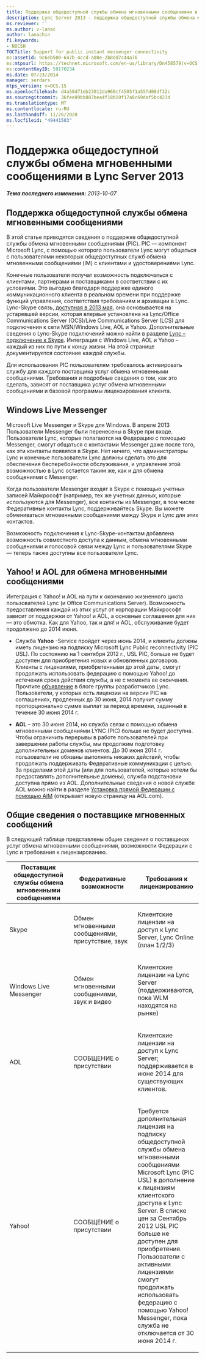```yaml
---
title: Поддержка общедоступной службы обмена мгновенными сообщениями в Lync Server 2013
description: Lync Server 2013 — поддержка общедоступной службы обмена мгновенными сообщениями.
ms.reviewer: ''
ms.author: v-lanac
author: lanachin
f1.keywords:
- NOCSH
TOCTitle: Support for public instant messenger connectivity
ms:assetid: 9c6eb500-647b-4ccd-a00e-2b8dd7c44a76
ms:mtpsurl: https://technet.microsoft.com/en-us/library/Dn458579(v=OCS.15)
ms:contentKeyID: 59170234
ms.date: 07/23/2014
manager: serdars
mtps_version: v=OCS.15
ms.openlocfilehash: d4a58d71eb23012da960cf4505f1a55fd08df32c
ms.sourcegitcommit: 36fee89bb887bea4f18b19f17a8c69daf5bc423d
ms.translationtype: MT
ms.contentlocale: ru-RU
ms.lasthandoff: 11/26/2020
ms.locfileid: "49441503"
---
```

# <a name="support-for-public-instant-messenger-connectivity-in-lync-server-2013"></a>Поддержка общедоступной службы обмена мгновенными сообщениями в Lync Server 2013

<div data-xmlns="http://www.w3.org/1999/xhtml">

<div class="topic" data-xmlns="http://www.w3.org/1999/xhtml" data-msxsl="urn:schemas-microsoft-com:xslt" data-cs="https://msdn.microsoft.com/">

<div data-asp="https://msdn2.microsoft.com/asp">



</div>

<div id="mainSection">

<div id="mainBody">

<span> </span>

_**Тема последнего изменения:** 2013-10-07_

<div>

## <a name="support-for-public-instant-messenger-connectivity"></a>Поддержка общедоступной службы обмена мгновенными сообщениями

В этой статье приводятся сведения о поддержке общедоступной службы обмена мгновенными сообщениями (PIC). PIC — компонент Microsoft Lync, с помощью которого пользователи Lync могут общаться с пользователями некоторых общедоступных служб обмена мгновенными сообщениями (IM) с клиентами и удостоверениями Lync.

Конечные пользователи получат возможность подключаться с клиентами, партнерами и поставщиками в соответствии с их условиями. Это выгодно благодаря поддержке единого коммуникационного клиента в реальном времени при поддержке функций управления, соответствия требованиям и архивации в Lync. Lync-Skype связь, [доступная в 2013 мая](https://blogs.technet.com/b/lync/archive/2013/05/23/lync-skype-connectivity-available-today.aspx), она основывается на устаревшей версии, которая впервые установлена на Lync/Office Communications Server (OCS)/Live Communications Server (LCS) для подключения к сети MSN/Windows Live, AOL и Yahoo.  Дополнительные сведения о Lync-Skype подключений можно найти в разделе [Lync – подключение к Skype](https://office.microsoft.com/lync/lync-skype-connectivity-fx103789635.aspx). Интеграция с Windows Live, AOL и Yahoo – каждый из них по пути к концу жизни. На этой странице документируется состояние каждой службы.

Для использования PIC пользователям требовалось активировать службу для каждого поставщика услуг обмена мгновенными сообщениями. Требования и подробные сведения о том, как это сделать, зависят от поставщика услуг обмена мгновенными сообщениями и базовой программы лицензирования клиента.

<div>

## <a name="windows-live-messenger"></a>Windows Live Messenger

Microsoft Live Messenger и Skype для Windows. В апреле 2013 Пользователи Messenger были перенесены в Skype при входе. Пользователи Lync, которые полагаются на Федерацию с помощью Messenger, смогут общаться с контактами Messenger даже после того, как эти контакты появятся в Skype. Нет ничего, что администраторы Lync и конечные пользователи Lync должны сделать это для обеспечения бесперебойности обслуживания, и управление этой возможностью в Lync остается таким же, как и для обмена сообщениями с Messenger. 

Когда пользователи Messenger входят в Skype с помощью учетных записей Майкрософт (например, тех же учетных данных, которые используются для Messenger), все контакты из Messenger, в том числе Федеративные контакты Lync, поддерживайтесь Skype. Вы можете обмениваться мгновенными сообщениями между Skype и Lync для этих контактов. 

Возможность подключения к Lync-Skype-контактам добавлена возможность совместного доступа к данным, обмена мгновенными сообщениями и голосовой связи между Lync и пользователями Skype — теперь также доступны все пользователи Lync.

</div>

<div>

## <a name="yahoo-and-aol-instant-messenger"></a>Yahoo\! и AOL для обмена мгновенными сообщениями

Интеграция с Yahoo\! и AOL на пути к окончанию жизненного цикла пользователей Lync (и Office Communications Server). Возможность предоставления каждой из этих услуг от корпорации Майкрософт зависит от поддержки от Yahoo\! и AOL, а основные соглашения для них — это обмотка. Как для Yahoo, так и для\! и AOL, обслуживание будет продолжено до 2014 июня.

  - Служба **Yahoo** -Service пройдет через июнь 2014, и клиенты должны иметь лицензию на подписку Microsoft Lync Public reconnectivity (PIC USL).  По состоянию на 1 сентября 2012 г., USL PIC, больше не будет доступен для приобретения новых и обновленных договоров.  Клиенты с лицензиями, приобретенными до этой даты, смогут продолжать использовать федерацию с помощью Yahoo\! до истечения срока действия службы, а не с момента ее окончания. Прочтите [объявление](https://blogs.technet.com/b/lync/archive/2012/11/26/lync-and-yahoo-federation-end-of-life.aspx) в блоге группы разработчиков Lync. Пользователи, у которых есть лицензии на версии PIC на соглашениях, продленных до 30 июня, 2014 получит сумму пропорционально сумме выплат за период времени, заданный в течение 30 июня 2014 г.

  - **AOL** – это 30 июня 2014, но служба связи с помощью обмена мгновенными сообщениями LYNC (PIC) больше не будет доступна. Чтобы ограничить перерывы в работе пользователей при завершении работы службы, мы продолжим подготовку дополнительных доменов клиентов. До 30 июня 2014 г. пользователи не обязаны выполнять никаких действий, чтобы продолжать поддерживать Федеративные коммуникации с целью. За пределами этой даты (или для пользователей, которые хотели бы предоставлять дополнительные домены), служба подстановки доступна прямо из AOL. Дополнительные сведения о новой службе AOL можно найти в разделе [Установка прямой Федерации с помощью AIM](http://aimenterprise.aol.com/pic.php)  (открывает новую страницу на AOL.com).  

</div>

<div>

## <a name="public-im-provider-summary"></a>Общие сведения о поставщике мгновенных сообщений

В следующей таблице представлены общие сведения о поставщиках услуг обмена мгновенными сообщениями, возможности Федерации с Lync и требования к лицензированию.


<table>
<colgroup>
<col style="width: 33%" />
<col style="width: 33%" />
<col style="width: 33%" />
</colgroup>
<thead>
<tr class="header">
<th>Поставщик общедоступной службы обмена мгновенными сообщениями</th>
<th>Федеративные возможности</th>
<th>Требования к лицензированию</th>
</tr>
</thead>
<tbody>
<tr class="odd">
<td><p>Skype</p></td>
<td><p>Обмен мгновенными сообщениями, присутствие, звук</p></td>
<td><p>Клиентские лицензии на доступ к Lync Server, Lync Online (план 1/2/3)</p></td>
</tr>
<tr class="even">
<td><p>Windows Live Messenger</p></td>
<td><p>Обмен мгновенными сообщениями, звук и видео</p></td>
<td><p>Клиентские лицензии на Lync Server (поддерживаются, пока WLM находятся на рынке)</p></td>
</tr>
<tr class="odd">
<td><p>AOL</p></td>
<td><p>СООБЩЕНИЕ о присутствии</p></td>
<td><p>Клиентские лицензии на доступ к Lync Server; поддерживается в июне 2014 для существующих клиентов.</p></td>
</tr>
<tr class="even">
<td><p>Yahoo!</p></td>
<td><p>СООБЩЕНИЕ о присутствии</p></td>
<td><p>Требуется дополнительная лицензия на подписку общедоступной службы обмена мгновенными сообщениями Microsoft Lync (PIC USL) в дополнение к лицензиям клиентского доступа к Lync Server. В списке цен за Сентябрь 2012 USL PIC больше не доступен для приобретения. Пользователи с активными лицензиями смогут продолжать использовать федерацию с помощью Yahoo! Messenger, пока служба не отключается от 30 июня 2014 г.</p></td>
</tr>
</tbody>
</table>


</div>

</div>

</div>

<span> </span>

</div>

</div>

</div>

